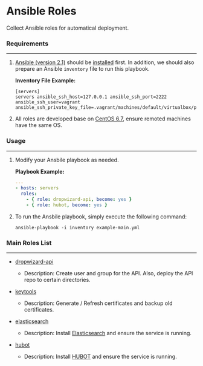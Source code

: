 # Ansible Roles
Collect Ansible roles for automatical deployment.

### Requirements
----------------
1. [Ansible (version 2.1)](https://github.com/ansible/ansible) should be [installed](http://docs.ansible.com/ansible/intro_installation.html) first. In addition, we should also prepare an Ansible `inventory` file to run this playbook.

	**Inventory File Example:**
	```
	[servers]
	servers ansible_ssh_host=127.0.0.1 ansible_ssh_port=2222 ansible_ssh_user=vagrant ansible_ssh_private_key_file=.vagrant/machines/default/virtualbox/private_key
	```

2. All roles are developed base on [CentOS 6.7](http://vault.centos.org/6.7/), ensure remoted machines have the same OS.

### Usage
---------
1. Modify your Ansbile playbook as needed.

	**Playbook Example:**
	```yaml
	---
	- hosts: servers
	  roles:
	    - { role: dropwizard-api, become: yes }
    	- { role: hubot, become: yes }
	```

2. To run the Ansbile playbook, simply execute the following command:

	`ansible-playbook -i inventory example-main.yml`

### Main Roles List
-------------------
* [dropwizard-api](roles/dropwizard-api)

	* Description: Create user and group for the API. Also, deploy the API repo to certain directories.

* [keytools](roles/keytools)

	* Description: Generate / Refresh certificates and backup old certificates.

* [elasticsearch](roles/elasticsearch)

	* Description: Install [Elasticsearch](https://www.elastic.co/downloads/elasticsearch) and ensure the service is running.

* [hubot](roles/hubot)

	* Description: Install [HUBOT](https://hubot.github.com/) and ensure the service is running.
